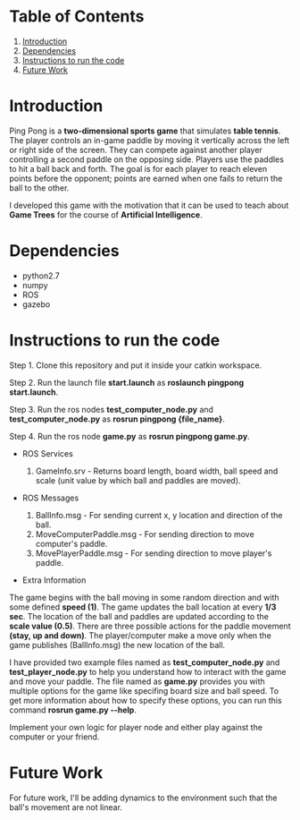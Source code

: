 # Table of Contents
1. [Introduction](README.md#introduction)
1. [Dependencies](README.md#dependencies)
1. [Instructions to run the code](README.md#instructions-to-run-the-code)
1. [Future Work](README.md#future-work)

# Introduction
Ping Pong is a <b>two-dimensional sports game</b> that simulates <b>table tennis</b>. The player controls an in-game paddle by moving it vertically across the left or right side of the screen. They can compete against another player controlling a second paddle on the opposing side. Players use the paddles to hit a ball back and forth. The goal is for each player to reach eleven points before the opponent; points are earned when one fails to return the ball to the other. </br>

I developed this game with the motivation that it can be used to teach about <b>Game Trees</b> for the course of <b>Artificial Intelligence</b>.

# Dependencies
* python2.7
* numpy
* ROS
* gazebo

# Instructions to run the code
Step 1. Clone this repository and put it inside your catkin workspace.

Step 2. Run the launch file <b>start.launch</b> as <b>roslaunch pingpong start.launch</b>.

Step 3. Run the ros nodes <b>test_computer_node.py</b> and <b>test_computer_node.py</b> as <b>rosrun pingpong {file_name}</b>.

Step 4. Run the ros node <b>game.py</b> as <b>rosrun pingpong game.py</b>.

* ROS Services
   1. GameInfo.srv - Returns board length, board width, ball speed and scale (unit value by which ball and paddles are moved).

* ROS Messages
   1. BallInfo.msg - For sending current x, y location and direction of the ball.
   2. MoveComputerPaddle.msg - For sending direction to move computer's paddle.
   2. MovePlayerPaddle.msg - For sending direction to move player's paddle.
   
* Extra Information

The game begins with the ball moving in some random direction and with some defined <b>speed (1)</b>. The game updates the ball location at every <b>1/3 sec</b>. The location of the ball and paddles are updated according to the <b>scale value (0.5)</b>. There are three possible actions for the paddle movement <b>(stay, up and down)</b>. The player/computer make a move only when the game publishes (BallInfo.msg) the new location of the ball.

I have provided two example files named as <b>test_computer_node.py</b> and <b>test_player_node.py</b> to help you understand how to interact with the game and move your paddle. The file named as <b>game.py</b> provides you with multiple options for the game like specifing board size and ball speed. To get more information about how to specify these options, you can run this command <b>rosrun game.py --help</b>. 

Implement your own logic for player node and either play against the computer or your friend.

# Future Work
For future work, I'll be adding dynamics to the environment such that the ball's movement are not linear.